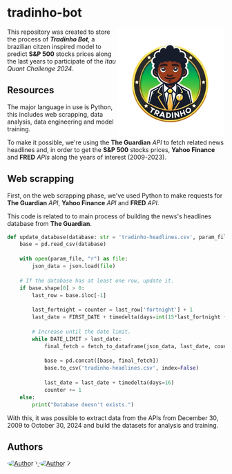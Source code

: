 # tradinho-bot

<img align="right" src="assets/Tradinho.png" alt="Tradinho Logo" width="250px" height="auto" border-radius="50%">

This repository was created to store the process of ***Tradinho Bot***, a brazilian citzen inspired model to predict **S&P 500** stocks prices along the last years to participate of the *Itau Quant Challenge 2024*.

## Resources

The major language in use is Python, this includes web scrapping, data analysis, data engineering and model training.

To make it possible, we're using the **The Guardian** *API* to fetch related news headlines and, in order to get the **S&P 500** stocks prices, **Yahoo Finance** and **FRED** *APIs* along the years of interest (2009-2023).

## Web scrapping

First, on the web scrapping phase, we've used Python to make requests for **The Guardian** *API*, **Yahoo Finance** *API* and **FRED** *API*.

This code is related to to main process of building the news's headlines database from **The Guardian**.

```python
def update_database(database: str = 'tradinho-headlines.csv', param_file: str = 'the-guardian-queries.json') -> None:
    base = pd.read_csv(database)

    with open(param_file, "r") as file:
        json_data = json.load(file)

    # If the database has at least one row, update it.
    if base.shape[0] > 0:
        last_row = base.iloc[-1]

        last_fortnight = counter = last_row['fortnight'] + 1
        last_date = FIRST_DATE + timedelta(days=int(15*last_fortnight + 2))

        # Increase until the date limit.
        while DATE_LIMIT > last_date:
            final_fetch = fetch_to_dataframe(json_data, last_date, counter)

            base = pd.concat([base, final_fetch])
            base.to_csv('tradinho-headlines.csv', index=False)

            last_date = last_date + timedelta(days=16)
            counter += 1
    else:
        print("Database doesn't exists.")
```

With this, it was possible to extract data from the APIs from December 30, 2009 to October 30, 2024 and build the datasets for analysis and training.

## Authors

<a href="https://github.com/HerbGlrt">
    <img src="https://avatars.githubusercontent.com/u/62862399?v=4" alt="Author 1" width="100px" height="auto" style="border-radius: 50%;">
</a>


<a href="https://github.com/vtpaiva">
    <img src="https://avatars.githubusercontent.com/u/105892477?v=4" alt="Author 2" width="100px" height="auto" style="border-radius: 50%;">
</a>